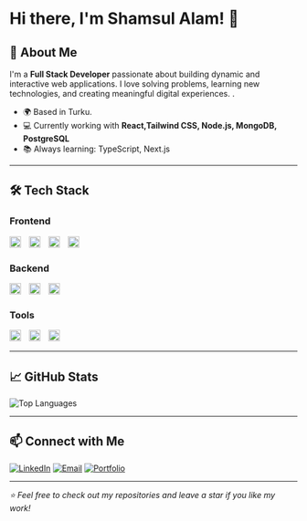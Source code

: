 # Hi there, I'm Shamsul Alam! 👋



## 🚀 About Me

I'm a **Full Stack Developer** passionate about building dynamic and interactive web applications. I love solving problems, learning new technologies, and creating meaningful digital experiences.
.
- 🌍 Based in Turku.
- 💻 Currently working with **React,Tailwind CSS, Node.js, MongoDB, PostgreSQL**
- 📚 Always learning: TypeScript, Next.js


---

## 🛠️ Tech Stack

### Frontend
<p>
<img src="https://cdn.jsdelivr.net/gh/devicons/devicon/icons/html5/html5-original.svg" alt="HTML5" width="20" height="20" style="margin-right: 10px;"/>
<img src="https://cdn.jsdelivr.net/gh/devicons/devicon/icons/css3/css3-original.svg" alt="CSS3" width="20" height="20" style="margin-right: 10px;"/>
<img src="https://cdn.jsdelivr.net/gh/devicons/devicon/icons/javascript/javascript-original.svg" alt="JavaScript" width="20" height="20" style="margin-right: 10px;"/>
<img src="https://cdn.jsdelivr.net/gh/devicons/devicon/icons/react/react-original.svg" alt="React" width="20" height="20" style="margin-right: 10px;"/>
</p>

### Backend
<p>
<img src="https://cdn.jsdelivr.net/gh/devicons/devicon/icons/nodejs/nodejs-original.svg" alt="Node.js" width="20" height="20" style="margin-right: 10px;"/>
<img src="https://img.icons8.com/?size=100&id=WNoJgbzDr3i2&format=png&color=000000" alt="Express" width="20" height="20" style="margin-right: 10px;"/>
<img src="https://cdn.jsdelivr.net/gh/devicons/devicon/icons/mongodb/mongodb-original.svg" alt="MongoDB" width="20" height="20" style="margin-right: 10px;"/>
</p>

### Tools
<p>
<img src="https://cdn.jsdelivr.net/gh/devicons/devicon/icons/git/git-original.svg" alt="Git" width="20" height="20" style="margin-right: 10px;"/>
<img src="https://img.icons8.com/?size=100&id=LoL4bFzqmAa0&format=png&color=000000" alt="GitHub" width="20" height="20" style="margin-right: 10px;"/>
<img src="https://cdn.jsdelivr.net/gh/devicons/devicon/icons/vscode/vscode-original.svg" alt="Visual Studio Code" width="20" height="20" style="margin-right: 10px;"/>
</p>

---

## 📈 GitHub Stats

![Top Languages](https://github-readme-stats.vercel.app/api/top-langs/?username=sajal9922&layout=compact&theme=radical)

---



## 📫 Connect with Me

[![LinkedIn](https://img.shields.io/badge/-LinkedIn-blue?style=flat-square&logo=linkedin&logoColor=white)](www.linkedin.com/in/shamsul-alam-bb3726322)
[![Email](https://img.shields.io/badge/-Email-D14836?style=flat-square&logo=gmail&logoColor=white)](mailto:shamsul.alam@smalam.com)
[![Portfolio](https://img.shields.io/badge/-Portfolio-000000?style=flat-square&logo=web&logoColor=white)](https://www.smalam.com)

---

_⭐️ Feel free to check out my repositories and leave a star if you like my work!_


